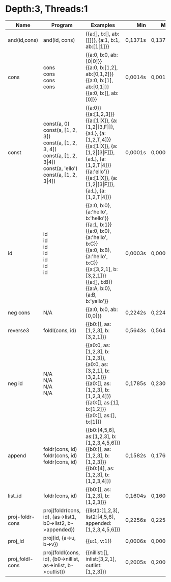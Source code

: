# Depth:3, Threads:1
Name | Program | Examples | Min | Max
--- | --- | --- | ---: | ---:
and(id,cons) | and(id, cons) | {{a:[], b:[], ab:[[]]}, {a:1, b:1, ab:[1\|1]}} | 0,1371s | 0,1371s
cons | cons<br/>cons<br/>cons<br/>cons | {{a:0, b:0, ab:[0\|0]}}<br/>{{a:0, b:[1,2], ab:[0,1,2]}}<br/>{{a:0, b:[1], ab:[0,1]}}<br/>{{a:0, b:[], ab:[0]}} | 0,0014s | 0,0018s
const | const(a, 0)<br/>const(a, [1, 2, 3])<br/>const(a, [1, 2, 3, 4])<br/>const(a, [1, 2, 3\|4])<br/>const(a, 'ello')<br/>const(a, [1, 2, 3\|4]) | {{a:0}}<br/>{{a:[1,2,3]}}<br/>{{a:[1\|X]}, {a:[1,2\|[3,F]]}, {a:L}, {a:[1,2,T,4]}}<br/>{{a:[1\|X]}, {a:[1,2\|[3\|F]]}, {a:L}, {a:[1,2,T\|4]}}<br/>{{a:'ello'}}<br/>{{a:[1\|X]}, {a:[1,2\|[3\|F]]}, {a:L}, {a:[1,2,T\|4]}} | 0,0001s | 0,0006s
id | id<br/>id<br/>id<br/>id<br/>id<br/>id<br/>id | {{a:0, b:0}, {a:'hello', b:'hello'}}<br/>{{a:1, b:1}}<br/>{{a:0, b:0}, {a:'hello', b:C}}<br/>{{a:0, b:B}, {a:'hello', b:C}}<br/>{{a:[3,2,1], b:[3,2,1]}}<br/>{{a:[], b:B}}<br/>{{a:A, b:0}, {a:B, b:'yello'}} | 0,0003s | 0,0004s
neg cons | N/A | {{a:0, b:0, ab:[0,0]}} | 0,2242s | 0,2242s
reverse3 | foldl(cons, id) | {{b0:[], as:[1,2,3], b:[3,2,1]}} | 0,5643s | 0,5643s
neg id | N/A<br/>N/A<br/>N/A<br/>N/A | {{a0:0, as:[1,2,3], b:[1,2,3]}, {a0:0, as:[3,2,1], b:[3,2,1]}}<br/>{{a0:[], as:[1,2,3], b:[1,2,3,4]}}<br/>{{a0:[], as:[1], b:[1,2]}}<br/>{{a0:[], as:[], b:[1]}} | 0,1785s | 0,2309s
append | foldr(cons, id)<br/>foldr(cons, id)<br/>foldr(cons, id) | {{b0:[4,5,6], as:[1,2,3], b:[1,2,3,4,5,6]}}<br/>{{b0:[], as:[1,2,3], b:[1,2,3]}}<br/>{{b0:[4], as:[1,2,3], b:[1,2,3,4]}} | 0,1582s | 0,1761s
list_id | foldr(cons, id) | {{b0:[], as:[1,2,3], b:[1,2,3]}} | 0,1604s | 0,1604s
proj-foldr-cons | proj(foldr(cons, id), {as->list1, b0->list2, b->appended}) | {{list1:[1,2,3], list2:[4,5,6], appended:[1,2,3,4,5,6]}} | 0,2256s | 0,2256s
proj_id | proj(id, {a->u, b->v}) | {{u:1, v:1}} | 0,0006s | 0,0006s
proj_foldl-cons | proj(foldl(cons, id), {b0->nillist, as->inlist, b->outlist}) | {{nillist:[], inlist:[3,2,1], outlist:[1,2,3]}} | 0,2005s | 0,2005s
